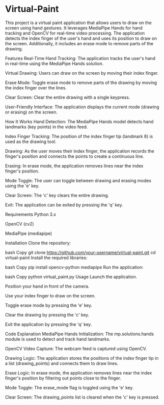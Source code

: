 # Virtual-Paint

This project is a virtual paint application that allows users to draw on the screen using hand gestures. It leverages MediaPipe Hands for hand tracking and OpenCV for real-time video processing. The application detects the index finger of the user's hand and uses its position to draw on the screen. Additionally, it includes an erase mode to remove parts of the drawing.

Features
Real-Time Hand Tracking: The application tracks the user's hand in real-time using the MediaPipe Hands solution.

Virtual Drawing: Users can draw on the screen by moving their index finger.

Erase Mode: Toggle erase mode to remove parts of the drawing by moving the index finger over the lines.

Clear Screen: Clear the entire drawing with a single keypress.

User-Friendly Interface: The application displays the current mode (drawing or erasing) on the screen.

How It Works
Hand Detection: The MediaPipe Hands model detects hand landmarks (key points) in the video feed.

Index Finger Tracking: The position of the index finger tip (landmark 8) is used as the drawing tool.

Drawing: As the user moves their index finger, the application records the finger's position and connects the points to create a continuous line.

Erasing: In erase mode, the application removes lines near the index finger's position.

Mode Toggle: The user can toggle between drawing and erasing modes using the 'e' key.

Clear Screen: The 'c' key clears the entire drawing.

Exit: The application can be exited by pressing the 'q' key.

Requirements
Python 3.x

OpenCV (cv2)

MediaPipe (mediapipe)

Installation
Clone the repository:

bash
Copy
git clone https://github.com/your-username/virtual-paint.git
cd virtual-paint
Install the required libraries:

bash
Copy
pip install opencv-python mediapipe
Run the application:

bash
Copy
python virtual_paint.py
Usage
Launch the application.

Position your hand in front of the camera.

Use your index finger to draw on the screen.

Toggle erase mode by pressing the 'e' key.

Clear the drawing by pressing the 'c' key.

Exit the application by pressing the 'q' key.

Code Explanation
MediaPipe Hands Initialization: The mp.solutions.hands module is used to detect and track hand landmarks.

OpenCV Video Capture: The webcam feed is captured using OpenCV.

Drawing Logic: The application stores the positions of the index finger tip in a list (drawing_points) and connects them to draw lines.

Erase Logic: In erase mode, the application removes lines near the index finger's position by filtering out points close to the finger.

Mode Toggle: The erase_mode flag is toggled using the 'e' key.

Clear Screen: The drawing_points list is cleared when the 'c' key is pressed.
